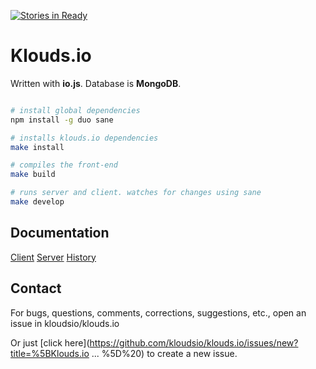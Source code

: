 [![Stories in Ready](https://badge.waffle.io/metadevfoundation/klouds.io.svg?label=ready&title=Ready)](http://waffle.io/metadevfoundation/klouds.io)


# Klouds.io

Written with **io.js**. Database is **MongoDB**.



```bash

# install global dependencies
npm install -g duo sane

# installs klouds.io dependencies
make install

# compiles the front-end
make build

# runs server and client. watches for changes using sane
make develop

```

## Documentation
[Client](docs/client.md)
[Server](docs/server.md)
[History](docs/history.md)

## Contact

For bugs, questions, comments, corrections, suggestions, etc., open an issue in kloudsio/klouds.io

Or just [click here](https://github.com/kloudsio/klouds.io/issues/new?title=%5BKlouds.io ... %5D%20) to create a new issue.